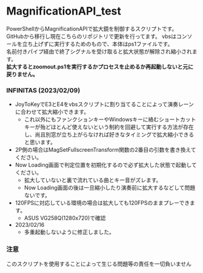 # MagnificationAPI_test
PowerShellからMagnificationAPIで拡大鏡を制御するスクリプトです。    
GitHubから移行し現在こちらのリポジトリで更新を行ってます。
vbsはコンソールを立ち上げずに実行するためのもので、本体はps1ファイルです。  
名前付きパイプ経由で終了シグナルを受け取ると拡大状態が解除され縮小されます。  
**拡大するとzoomout.ps1を実行するかプロセスを止めるか再起動しないと元に戻りません。**

### INFINITAS (2023/02/09)
* JoyToKeyでE3とE4をvbsスクリプトに割り当てることによって演奏レーンに合わせて拡大縮小できます。
  - これ以外にもファンクションキーやWindowsキーに絡むショートカットキーが殆どほとんど使えないという制約を回避して実行する方法が存在し、尚且別窓が立ち上がらなければ好きなタイミングで拡大縮小できると思います。
* 2P側の場合はMagSetFullscreenTransform関数の2番目の引数を書き換えてください。
* Now Loading画面で判定位置を初期化するので必ず拡大した状態で起動してください。
  - 拡大していないと裏で流れている曲とキー音がズレます。
  - Now Loading画面の後は一旦縮小したり演奏前に拡大するなどして問題ないです。
* 120FPSに対応している環境の場合は拡大しても120FPSのままプレーできます。
  - ASUS VG258Q(1280x720)で確認
* 2023/02/16
  - 多重起動しないように修正しました。

### 注意
このスクリプトを使用することによって生じる問題等の責任を一切負いません

